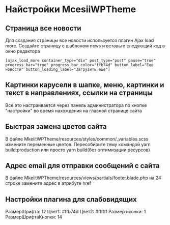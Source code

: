 # Найстройки McesiiWPTheme

## Страница все новости

Для создания страницы все новости используется плагин Ajax load more. Создайте страницу с шаблоном news и вставьте следующий код в окно редактора

```shell
[ajax_load_more container_type="div" post_type="post" pause="true" progress_bar="true" progress_bar_color="ffb74d" button_label="Еще новости" button_loading_label="Загрузить еще"]
 ```

## Картинки карусели в шапке, меню, картинки и текст в направлениях, ссылки на страницы

Все это настраивается через панель администратора по кнопке "настройки" во время нахождения на главной странице сайта

## Быстрая замена цветов сайта

В файле MkeiitWPTheme/resources/styles/common/_variables.scss измените переменные цветов. Пересобирите тему командой yarn build:production или просто yarn build(без оптимизации ресурсов)

## Адрес email для отправки сообщений с сайта

В файле MkeiitWPTheme/resources/views/partials/footer.blade.php на 24 строке замените адрес в атрибуте href

## Настройки плагина для слабовидящих

РазмерШрифта: 12
Цвет1: #ffb74d
Цвет2: #ffffff
Размер иконки: 1
РазмерШрифтаКнопки: 14

